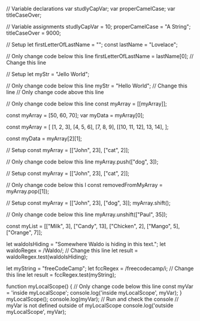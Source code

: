 // Variable declarations
var studlyCapVar;
var properCamelCase;
var titleCaseOver;

// Variable assignments
studlyCapVar = 10;
properCamelCase = "A String";
titleCaseOver = 9000;




// Setup
let firstLetterOfLastName = "";
const lastName = "Lovelace";

// Only change code below this line
 firstLetterOfLastName = lastName[0]; // Change this line


// Setup
let myStr = "Jello World";

// Only change code below this line
myStr = "Hello World"; // Change this line
// Only change code above this line



// Only change code below this line
const myArray = [[myArray]];

const myArray = [50, 60, 70];
var myData = myArray[0];


const myArray = [
  [1, 2, 3],
  [4, 5, 6],
  [7, 8, 9],
  [[10, 11, 12], 13, 14],
];

const myData = myArray[2][1];


// Setup
const myArray = [["John", 23], ["cat", 2]];

// Only change code below this line
myArray.push(["dog", 3]);


// Setup
const myArray = [["John", 23], ["cat", 2]];

// Only change code below this l
const removedFromMyArray = myArray.pop([1]);


// Setup
const myArray = [["John", 23], ["dog", 3]];
myArray.shift();

// Only change code below this line
myArray.unshift(["Paul", 35]);

const myList = [["Milk", 3], ["Candy", 13], ["Chicken", 2], ["Mango", 5], ["Orange", 7]];

let waldoIsHiding = "Somewhere Waldo is hiding in this text.";
let waldoRegex = /Waldo/; // Change this line
let result = waldoRegex.test(waldoIsHiding);

let myString = "freeCodeCamp";
let fccRegex = /freecodecamp/i; // Change this line
let result = fccRegex.test(myString);



function myLocalScope() {
  // Only change code below this line
const myVar = 'inside myLocalScope';
  console.log('inside myLocalScope', myVar);
}
myLocalScope();
console.log(myVar);
// Run and check the console
// myVar is not defined outside of myLocalScope
console.log('outside myLocalScope', myVar);
